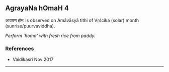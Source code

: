 ## AgrayaNa hOmaH 4
आग्रयण होमः is observed on Amāvāsyā tithi of Vṛścika (solar) month (sunrise/puurvaviddha).

_Perform `homa' with fresh rice from paddy._
### References
* Vaidikasri Nov 2017


---
